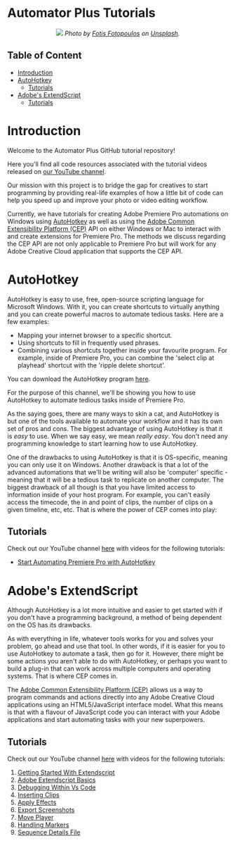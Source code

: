<h1> Automator Plus Tutorials</h1>

<p align="center">
  <img src='./assets/cover-image.jpg'>
  <cite>Photo by <a href='https://unsplash.com/@ffstop?utm_source=unsplash&utm_medium=referral&utm_content=creditCopyText'>Fotis Fotopoulos</a> on <a href='https://unsplash.com/'>Unsplash</a>.</cite>
</p>

<h2>Table of Content</h2>

- [Introduction](#introduction)
- [AutoHotkey](#autohotkey)
  - [Tutorials](#tutorials)
- [Adobe's ExtendScript](#adobes-extendscript)
  - [Tutorials](#tutorials-1)

# Introduction

Welcome to the Automator Plus GitHub tutorial repository!

Here you'll find all code resources associated with the tutorial videos released on <a href='https://www.youtube.com/channel/UCZ37VRaNmWZ3ba0xQ2bsbOw'>our YouTube channel</a>. 


Our mission with this project is to bridge the gap for creatives to start programming by providing real-life examples of how a little bit of code can help you speed up and improve your photo or video editing workflow.

Currently, we have tutorials for creating Adobe Premiere Pro automations on Windows using <a href='https://www.autohotkey.com/'>AutoHotkey</a> as well as using the <a href='https://github.com/Adobe-CEP/CEP-Resources'>Adobe Common Extensibility Platform (CEP)</a> API on either Windows or Mac to interact with and create extensions for Premiere Pro. The methods we discuss regarding the CEP API are not only applicable to Premiere Pro but will work for any Adobe Creative Cloud application that supports the CEP API.

# AutoHotkey
AutoHotkey is easy to use, free, open-source scripting language for Microsoft Windows. With it, you can create shortcuts to virtually anything and you can create powerful macros to automate tedious tasks. Here are a few examples:

+ Mapping your internet browser to a specific shortcut.
+ Using shortcuts to fill in frequently used phrases.
+ Combining various shortcuts together inside your favourite program. For example, inside of Premiere Pro, you can combine the 'select clip at playhead' shortcut with the 'ripple delete shortcut'. 

You can download the AutoHotkey program <a href='https://www.autohotkey.com/'>here</a>.

For the purpose of this channel, we'll be showing you how to use AutoHotkey to automate tedious tasks inside of Premiere Pro.

As the saying goes, there are many ways to skin a cat, and AutoHotkey is but one of the tools available to automate your workflow and it has its own set of pros and cons. The biggest advantage of using AutoHotkey is that it is *easy* to use. When we say easy, we mean *really* *easy*. You don't need any programming knowledge to start learning how to use AutoHotkey. 

One of the drawbacks to using AutoHotkey is that it is OS-specific, meaning you can only use it on Windows. Another drawback is that a lot of the advanced automations that we'll be writing will also be 'computer' specific - meaning that it will be a tedious task to replicate on another computer. The biggest drawback of all though is that you have limited access to information inside of your host program. For example, you can't easily access the timecode, the in and point of clips, the number of clips on a given timeline, etc, etc. That is where the power of CEP comes into play:

## Tutorials

Check out our YouTube channel <a href='https://www.youtube.com/channel/UCZ37VRaNmWZ3ba0xQ2bsbOw'>here</a> with videos for the following tutorials:

+ <a href='https://github.com/automator-plus/tutorials/blob/master/AutoHotkey/getting-started-with-AutoHotkey/getting-started-with-autohotkey.md'>Start Automating Premiere Pro with AutoHotkey</a>

# Adobe's ExtendScript 

Although AutoHotkey is a lot more intuitive and easier to get started with if you don't have a programming background, a method of being dependent on the OS has its drawbacks. 

As with everything in life, whatever tools works for you and solves your problem, go ahead and use that tool. In other words, if it is easier for you to use AutoHotkey to automate a task, then go for it. However, there might be some actions you aren't able to do with AutoHotkey, or perhaps you want to build a plug-in that can work across multiple computers and operating systems. That is where CEP comes in.

 The <a href='https://github.com/Adobe-CEP/CEP-Resources'>Adobe Common Extensibility Platform (CEP)</a> allows us a way to program commands and actions directly into any Adobe Creative Cloud applications using an HTML5/JavaScript interface model. What this means is that with a flavour of JavaScript code you can interact with your Adobe applications and start automating tasks with your new superpowers. 

## Tutorials

Check out our YouTube channel <a href='https://www.youtube.com/channel/UCZ37VRaNmWZ3ba0xQ2bsbOw'>here</a> with videos for the following tutorials:

1. <a href="./ExtendScript/1-getting-started-with-extendscript/getting-started-with-the-adobe-premiere-pro-api.md">Getting Started With Extendscript</a>
2. <a href="./ExtendScript/2-adobe-extendscript-basics/adobe-extendscript-programming-basics.md">Adobe Extendscript Basics</a>
3. <a href="./ExtendScript/3-debugging-within-vs-code/debugging-the-adobe-premiere-pro-api.md">Debugging Within Vs Code</a>
4. <a href="./ExtendScript/4-inserting-clips">Inserting Clips</a>
5. <a href="./ExtendScript/5-apply-effects">Apply Effects</a>
6. <a href="./ExtendScript/6-export-screenshots">Export Screenshots</a>
7. <a href="./ExtendScript/7-move-player">Move Player</a>
9. <a href="./ExtendScript/9-handling-markers">Handling Markers</a>
10. <a href="./ExtendScript/10-sequence-details-file">Sequence Details File</a>
